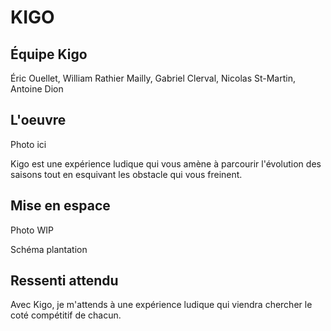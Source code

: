 # KIGO
## Équipe Kigo
Éric Ouellet, William Rathier Mailly, Gabriel Clerval, Nicolas St-Martin, Antoine Dion

## L'oeuvre

Photo ici

Kigo est une expérience ludique qui vous amène à parcourir l'évolution des saisons tout en esquivant les obstacle qui vous freinent.

## Mise en espace

Photo WIP

Schéma plantation

## Ressenti attendu

Avec Kigo, je m'attends à une expérience ludique qui viendra chercher le coté compétitif de chacun.
